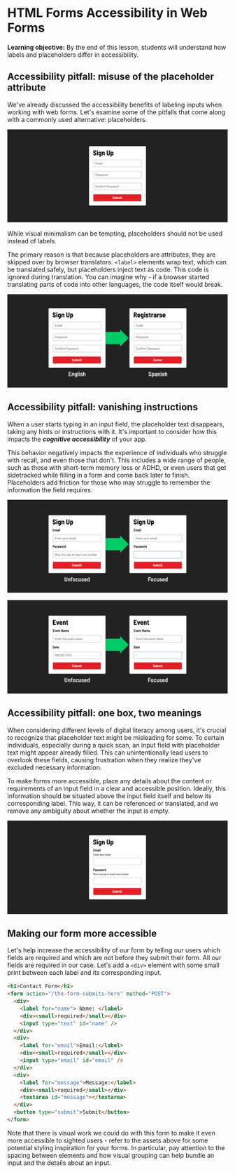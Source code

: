 <h1>
  <span class="headline">HTML Forms</span>
  <span class="subhead">Accessibility in Web Forms</span>
</h1>

**Learning objective:** By the end of this lesson, students will understand how labels and placeholders differ in accessibility.

## Accessibility pitfall: misuse of the placeholder attribute

We've already discussed the accessibility benefits of labeling inputs when working with web forms. Let's examine some of the pitfalls that come along with a commonly used alternative: placeholders.

![Minimalist user of placeholders](./assets/minimalist-placeholder.png)

While visual minimalism can be tempting, placeholders should not be used instead of labels.

The primary reason is that because placeholders are attributes, they are skipped over by browser translators. `<label>` elements wrap text, which can be translated safely, but placeholders inject text as code. This code is ignored during translation. You can imagine why - if a browser started translating parts of code into other languages, the code itself would break.

![Demonstration of the placeholder translation issue](./assets/placeholder-translation.png)

## Accessibility pitfall: vanishing instructions

When a user starts typing in an input field, the placeholder text disappears, taking any hints or instructions with it. It's important to consider how this impacts the ***cognitive accessibility*** of your app.

This behavior negatively impacts the experience of individuals who struggle with recall, and even those that don't. This includes a wide range of people, such as those with short-term memory loss or ADHD, or even users that get sidetracked while filling in a form and come back later to finish. Placeholders add friction for those who may struggle to remember the information the field requires.

![Password guidelines issue](./assets/password-placeholder.png)

![Date guidelines issue](./assets/date-placeholder.png)

## Accessibility pitfall: one box, two meanings

When considering different levels of digital literacy among users, it's crucial to recognize that placeholder text might be misleading for some. To certain individuals, especially during a quick scan, an input field with placeholder text might appear already filled. This can unintentionally lead users to overlook these fields, causing frustration when they realize they've excluded necessary information.

To make forms more accessible, place any details about the content or requirements of an input field in a clear and accessible position. Ideally, this information should be situated above the input field itself and below its corresponding label. This way, it can be referenced or translated, and we remove any ambiguity about whether the input is empty.

![An example of an effective form](./assets/good-form.png)

## Making our form more accessible

Let's help increase the accessibility of our form by telling our users which fields are required and which are not before they submit their form. All our fields are required in our case. Let's add a `<div>` element with some small print between each label and its corresponding input.

```html
<h1>Contact Form</h1>
<form action="/the-form-submits-here" method="POST">
  <div>
    <label for="name"> Name: </label>
    <div><small>required</small></div>
    <input type="text" id="name" />
  </div>
  <div>
    <label for="email">Email:</label>
    <div><small>required</small></div>
    <input type="email" id="email" />
  </div>
  <div>
    <label for="message">Message:</label>
    <div><small>required</small></div>
    <textarea id="message"></textarea>
  </div>
  <button type="submit">Submit</button>
</form>
```

Note that there is visual work we could do with this form to make it even more accessible to sighted users - refer to the assets above for some potential styling inspiration for your forms. In particular, pay attention to the spacing between elements and how visual grouping can help bundle an input and the details about an input.
